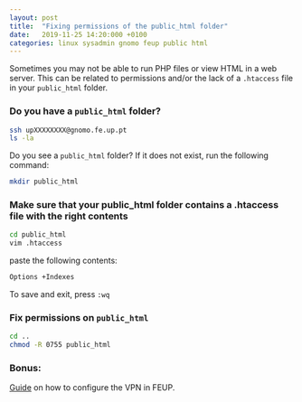 ```yaml
---
layout: post
title:  "Fixing permissions of the public_html folder"
date:   2019-11-25 14:20:000 +0100
categories: linux sysadmin gnomo feup public html
---
```


Sometimes you may not be able to run PHP files or view HTML in a web server. This can be 
related to permissions and/or the lack of a `.htaccess` file in your `public_html` folder.

### Do you have a `public_html` folder?

```bash
ssh upXXXXXXXX@gnomo.fe.up.pt
ls -la 
```

Do you see a `public_html` folder? If it does not exist, run the following command:

```bash
mkdir public_html
```

### Make sure that your public_html folder contains a .htaccess file with the right contents

```bash
cd public_html
vim .htaccess
```

paste the following contents: 

```bash
Options +Indexes
```

To save and exit, press `:wq`

### Fix permissions on `public_html`

```bash
cd ..
chmod -R 0755 public_html
```

### Bonus: 

[Guide](https://www.up.pt/it/en/services/networks-and-connectivity/vpn-eca13b99) on how to configure the VPN in FEUP.

